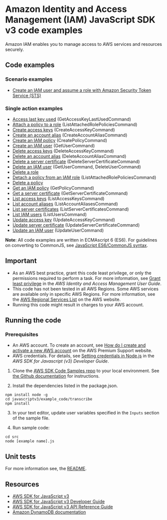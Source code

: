 # Amazon Identity and Access Management (IAM) JavaScript SDK v3 code examples
Amazon IAM enables you to manage access to AWS services and resources securely.

## Code examples

### Scenario examples
- [Create an IAM user and assume a role with Amazon Security Token Service (STS)](scenarios/src/iam_basics.js)

### Single action examples
- [Access last key used](src/iam_accesskeylastused.js) (GetAccessKeyLastUsedCommand)
- [Attach a policy to a role](src/iam_attachrolepolicy.js) (ListAttachedRolePoliciesCommand)
- [Create access keys](src/iam_createaccesskeys.js) (CreateAccessKeyCommand)
- [Create an account alias](src/iam_createaccountalias.js) (CreateAccountAliasCommand)
- [Create an IAM policy](src/iam_createpolicy.js) (CreatePolicyCommand)
- [Create an IAM user](src/iam_createuser.js) (GetUserCommand)
- [Delete access keys](src/iam_deleteaccesskey.js) (DeleteAccessKeyCommand)
- [Delete an account alias](src/iam_deleteaccountalias.js) (DeleteAccountAliasCommand)
- [Delete a server certificate](src/iam_deleteservercert.js) (DeleteServerCertificateCommand)
- [Delete an IAM user](src/iam_deleteuser.js) (GetUserCommand, DeleteUserCommand)
- [Delete a role](scenarios/src/iam_basics.js)
- [Detach a policy from an IAM role](src/iam_detachrolepolicy.js) (ListAttachedRolePoliciesCommand)
- [Delete a policy](scenarios/src/iam_basics.js)
- [Get an IAM policy](src/iam_getpolicy.js) (GetPolicyCommand)
- [Get a server certificate](src/iam_getservercert.js) (GetServerCertificateCommand)
- [List access keys](src/iam_listaccesskeys.js) (ListAccessKeysCommand)
- [List account aliases](src/iam_listaccountaliases.js) (ListAccountAliasesCommand)
- [List server certificates](src/iam_listservercerts.js) (ListServerCertificatesCommand)
- [List IAM users](src/iam_listusers.js) (ListUsersCommand)
- [Update access key](src/iam_updateaccesskey.js) (UpdateAccessKeyCommand)
- [Update server certificate](src/iam_updateservercert.js) (UpdateServerCertificateCommand)
- [Update an IAM user](src/iam_updateuser.js) (UpdateUserCommand)

**Note**: All code examples are written in ECMAscript 6 (ES6). For guidelines on converting to CommonJS, see
[JavaScript ES6/CommonJS syntax](https://docs.aws.amazon.com/sdk-for-javascript/v3/developer-guide/sdk-examples-javascript-syntax.html).

## Important

- As an AWS best practice, grant this code least privilege, or only the
  permissions required to perform a task. For more information, see
  [Grant least privilege](https://docs.aws.amazon.com/IAM/latest/UserGuide/best-practices.html#grant-least-privilege)
  in the *AWS Identity and Access Management User Guide*.
- This code has not been tested in all AWS Regions. Some AWS services are
  available only in specific AWS Regions. For more information, see the
  [AWS Regional Services List](https://aws.amazon.com/about-aws/global-infrastructure/regional-product-services/)
  on the AWS website.
- Running this code might result in charges to your AWS account.

## Running the code

### Prerequisites
- An AWS account. To create an account, see [How do I create and activate a new AWS account](https://aws.amazon.com/premiumsupport/knowledge-center/create-and-activate-aws-account/) on the AWS Premium Support website.
- AWS credentials. For details, see  [Setting credentials in Node.js](https://docs.aws.amazon.com/sdk-for-javascript/v3/developer-guide/setting-credentials-node.html) in the
  *AWS SDK for Javascript (v3) Developer Guide*.

1. Clone the [AWS SDK Code Samples repo](https://github.com/awsdocs/aws-doc-sdk-examples) to your local environment. See [the Github documentation](https://docs.github.com/en/github/creating-cloning-and-archiving-repositories/cloning-a-repository) for instructions.

2. Install the dependencies listed in the package.json.

```
npm install node -g
cd javascriptv3/example_code/transcribe
npm install
```
3. In your text editor, update user variables specified in the ```Inputs``` section of the sample file.

4. Run sample code:
```
cd src
node [example name].js
```

## Unit tests
For more information see, the [README](../README.rst).

## Resources
- [AWS SDK for JavaScript v3](https://github.com/aws/aws-sdk-js-v3)
- [AWS SDK for JavaScript v3 Developer Guide](https://docs.aws.amazon.com/sdk-for-javascript/v3/developer-guide/iam-examples.html)
- [AWS SDK for JavaScript v3 API Reference Guide](https://docs.aws.amazon.com/AWSJavaScriptSDK/v3/latest/clients/client-iam/index.html) 
- [Amazon DynamoDB documentation]()